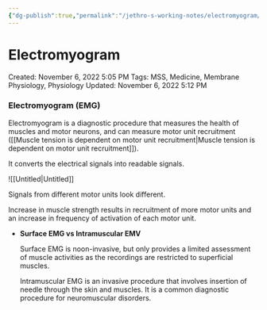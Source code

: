 ```yaml
---
{"dg-publish":true,"permalink":"/jethro-s-working-notes/electromyogram/","dgPassFrontmatter":true}
---
```



# Electromyogram

Created: November 6, 2022 5:05 PM
Tags: MSS, Medicine, Membrane Physiology, Physiology
Updated: November 6, 2022 5:12 PM

### Electromyogram (EMG)

Electromyogram is a diagnostic procedure that measures the health of muscles and motor neurons, and can measure motor unit recruitment ([[Muscle tension is dependent on motor unit recruitment\|Muscle tension is dependent on motor unit recruitment]]).

It converts the electrical signals into readable signals.

![[Untitled\|Untitled]]

Signals from different motor units look different.

Increase in muscle strength results in recruitment of more motor units and an increase in frequency of activation of each motor unit.

- ****************************************************************Surface EMG vs Intramuscular EMV****************************************************************
    
    Surface EMG is noon-invasive, but only provides a limited assessment of muscle activities as the recordings are restricted to superficial muscles.
    
    Intramuscular EMG is an invasive procedure that involves insertion of needle through the skin and muscles. It is a common diagnostic procedure for neuromuscular disorders.